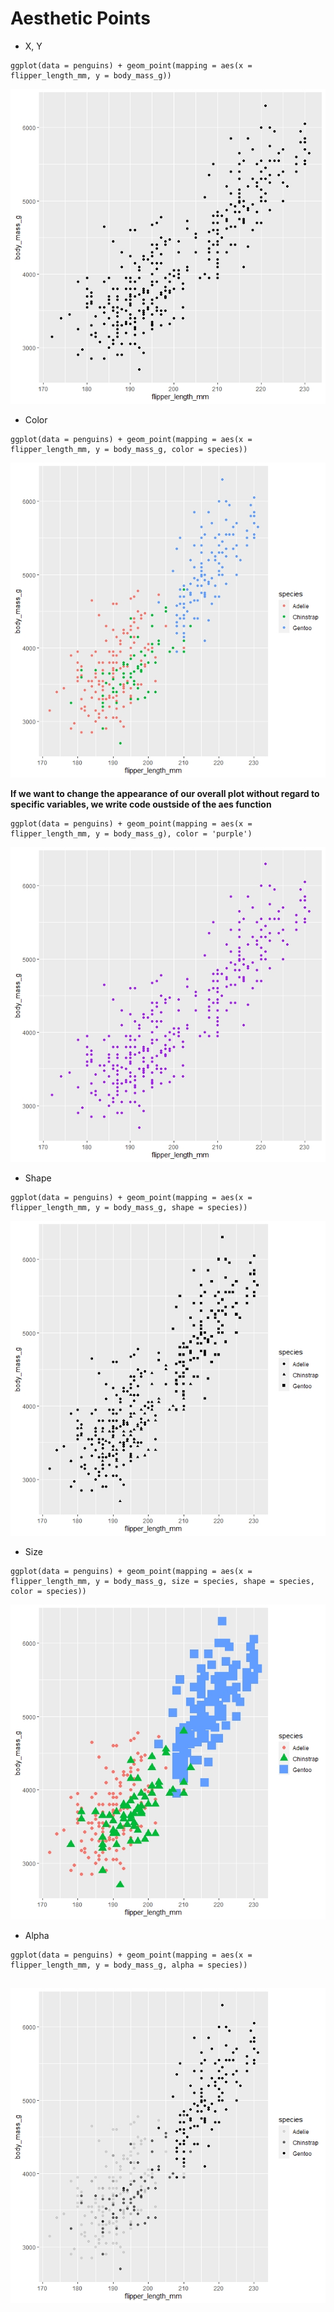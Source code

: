 # Aesthetic Points
-  X, Y
```
ggplot(data = penguins) + geom_point(mapping = aes(x = flipper_length_mm, y = body_mass_g))	
```
![billLength Vs billDepth](Graphs/bodyMass_flipperLength.jpeg)
- Color
```
ggplot(data = penguins) + geom_point(mapping = aes(x = flipper_length_mm, y = body_mass_g, color = species))
```
![bodyMass_flipperLength_colorSpecies](Graphs/bodyMass_flipperLength_colorSpecies.jpeg)

**If we want to change the appearance of our overall plot without regard to specific variables, we write code oustside of the aes function**
```
ggplot(data = penguins) + geom_point(mapping = aes(x = flipper_length_mm, y = body_mass_g), color = 'purple')
```
![bodyMass_flipperLength_colorPurpleAll](Graphs/bodyMass_flipperLength_colorPurpleAll.jpeg)
- Shape
```
ggplot(data = penguins) + geom_point(mapping = aes(x = flipper_length_mm, y = body_mass_g, shape = species))

```
![bodyMass_flipperLength_shapeSpecies.jpeg](Graphs/bodyMass_flipperLength_shapeSpecies.jpeg)
- Size
```
ggplot(data = penguins) + geom_point(mapping = aes(x = flipper_length_mm, y = body_mass_g, size = species, shape = species, color = species))

```
![bodyMass_flipperLength_sizeSpecies](Graphs/bodyMass_flipperLength_sizeSpecies.jpeg)
- Alpha
```
ggplot(data = penguins) + geom_point(mapping = aes(x = flipper_length_mm, y = body_mass_g, alpha = species))
 
```
![bodyMass_flipperLength_alphaSpecies.jpeg](Graphs/bodyMass_flipperLength_alphaSpecies.jpeg)





